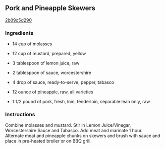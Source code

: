 ## Pork and Pineapple Skewers

[2b09c5d290](http://www.food.com/recipe/pork-and-pineapple-skewers-209099)

### Ingredients

 - 14 cup of molasses

 - 12 cup of mustard, prepared, yellow

 - 3 tablespoon of lemon juice, raw

 - 2 tablespoon of sauce, worcestershire

 - 4 drop of sauce, ready-to-serve, pepper, tabasco

 - 12 ounce of pineapple, raw, all varieties

 - 1 1/2 pound of pork, fresh, loin, tenderloin, separable lean only, raw

### Instructions

Combine molasses and mustard. Stir in Lemon Juice/Vinegar, Worcestershire Sauce and Tabasco. Add meat and marinate 1 hour. Alternate meat and pineapple chunks on skewers and brush with sauce and place in pre-heated broiler or on BBQ grill.